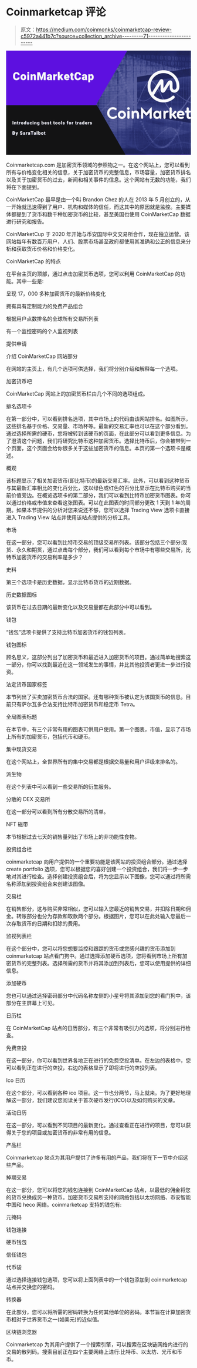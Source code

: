 # Coinmarketcap 评论

> 原文：<https://medium.com/coinmonks/coinmarketcap-review-c5972a441b7c?source=collection_archive---------71----------------------->

![](img/0df1dc4f7a3f83bb2b9e113c138dda0b.png)

Coinmarketcap.com 是加密货币领域的参照物之一。在这个网站上，您可以看到所有与价格变化相关的信息，关于加密货币的完整信息，市场容量，加密货币排名以及关于加密货币的过去，新闻和相关事件的信息。这个网站有无数的功能，我们将在下面提到。

CoinMarketCap 最早是由一个叫 Brandon Chez 的人在 2013 年 5 月创立的，从一开始就迅速得到了用户、机构和媒体的信任，而这其中的原因就是监控。主要媒体都提到了货币和数千种加密货币的比较，甚至美国也使用 CoinMarketCap 数据进行研究和报告。

CoinMarketCup 于 2020 年开始与币安国际中文交易所合作，现在独立运营。该网站每年有数百万用户，人们、股票市场甚至政府都使用其准确和公正的信息来分析和获取货币价格和价格变化。

CoinMarketCap 的特点

在平台主页的顶部，通过点击加密货币选项，您可以利用 CoinMarketCap 的功能。其中一些是:

呈现 17，000 多种加密货币的最新价格变化

拥有具有定制能力的免费产品组合

根据用户点数排名的全球所有交易所列表

有一个监控密码的个人监视列表

提供申请

介绍 CoinMarketCap 网站部分

在网站的主页上，有几个选项可供选择，我们将分别介绍和解释每一个选项。

加密货币吧

CoinMarketCap 网站上的加密货币栏由几个不同的选项组成。

排名选项卡

在第一部分中，可以看到排名选项，其中市场上的代码由该网站排名。如图所示，这些排名基于价格、交易量、市场杯等。最新的交易汇率也可以在这个部分看到。通过选择所需的硬币，您将被转到该硬币的页面，在此部分可以看到更多信息。为了澄清这个问题，我们将研究比特币这种加密货币。选择比特币后，你会被带到一个页面，这个页面会给你很多关于这些加密货币的信息。本页的第一个选项卡是概述。

概观

该标题显示了相关加密货币(即比特币)的最新交易汇率。此外，可以看到这种货币与其最新汇率相比的变化百分比，这以绿色或红色的百分比显示在比特币购买的当前价值旁边。在概览选项卡的第二部分，我们可以看到比特币加密货币图表。你可以通过价格或市值来查看这张图表。可以在此图表的时间部分更改 1 天到 1 年的周期。如果本节提供的分析对您来说还不够，您可以选择 Trading View 选项卡直接进入 Trading View 站点并使用该站点提供的分析工具。

市场

在这一部分，您可以看到比特币交易的顶级交易所列表。该部分包括三个部分:现货、永久和期货，通过点击每个部分，我们可以看到每个市场中有哪些交易所，比特币加密货币的交易利率是多少？

史料

第三个选项卡是历史数据，显示比特币货币的近期数据。

历史数据图标

该货币在过去日期的最新变化以及交易量都在此部分中可以看到。

钱包

“钱包”选项卡提供了支持比特币加密货币的钱包列表。

钱包图标

顾名思义，这部分列出了加密货币和最近进入加密货币的项目。通过简单地搜索这一部分，你可以找到最近在这一领域发生的事情，并比其他投资者更进一步进行投资。

法定货币国家标签

本节列出了买卖加密货币合法的国家。还有哪种货币被认定为该国货币的信息。目前只有萨尔瓦多合法支持比特币加密货币和稳定币 Tetra。

全局图表标题

在本节中，有三个非常有用的图表可供用户使用。第一个图表，市值，显示了市场上所有的加密货币，包括代币和硬币。

集中现货交易

在这个网站上，全世界所有的集中交易都是根据交易量和用户评级来排名的。

派生物

在这个列表中可以看到一些交易所的衍生服务。

分散的 DEX 交易所

在这一部分可以看到所有分散交易所的清单。

NFT 磁带

本节根据过去七天的销售量列出了市场上的非功能性食物。

投资组合栏

coinmarketcap 向用户提供的一个重要功能是该网站的投资组合部分。通过选择 create portfolio 选项，您可以根据您的喜好创建一个投资组合，我们将一步一步地对其进行检查。选择创建投资组合后，将为您显示以下图像，您可以通过将所需名称添加到投资组合来创建该图像。

交易栏

在销售部分，这与购买非常相似，您可以输入您最近的销售交易，并扣除日期和佣金。转账部分也分为存款和取款两个部分。根据图片，您可以在此处输入您最后一次存取货币的日期和扣除的费用。

监视列表栏

在这个部分中，您可以将您想要监控和跟踪的货币或您感兴趣的货币添加到 coinmarketcap 站点看门狗中。通过选择添加硬币选项，您将看到市场上所有加密货币的完整列表。选择所需的货币并将其添加到列表后，您可以使用提供的详细信息。

添加硬币

您也可以通过选择密码部分中代码名称左侧的小星号将其添加到您的看门狗中，该部分在主屏幕上可见。

日历栏

在 CoinMarketCap 站点的日历部分，有三个非常有吸引力的选项，将分别进行检查。

免费空投

在这一部分，你可以看到世界各地正在进行的免费空投清单。在左边的表格中，您可以看到正在进行的空投，右边的表格显示了即将进行的空投列表。

Ico 日历

在这个部分，可以看到各种 ico 项目。这一节也分两节，马上就来。为了更好地理解这一部分，我们建议您阅读关于首次硬币发行(ICO)以及如何购买的文章。

活动日历

在这一部分，可以看到不同项目的最新变化。通过查看正在进行的项目，您可以获得关于您的项目或加密货币的非常有用的信息。

产品栏

Coinmarketcap 站点为其用户提供了许多有用的产品，我们将在下一节中介绍这些产品。

掉期交易

在这一部分，您可以将您的钱包连接到 CoinMarketCap 站点，以最低的佣金将您的货币兑换成另一种货币。加密货币交易所支持的网络包括以太坊网络、币安智能中国和 heco 网络。coinmarketcap 支持的钱包有:

元掩码

钱包连接

硬币钱包

信任钱包

代币袋

通过选择连接钱包选项，您可以将上面列表中的一个钱包添加到 coinmarketcap 站点并交换您的密码。

转换器

在此部分，您可以将所需的密码转换为任何其他单位的密码。本节旨在计算加密货币相对于世界货币之一(如美元)的近似值。

区块链浏览器

Coinmarketcap 为其用户提供了一个搜索引擎，可以搜索在区块链网络内进行的交易的散列码。搜索目前正在四个主要网络上进行:比特币、以太坊、光币和币币。
